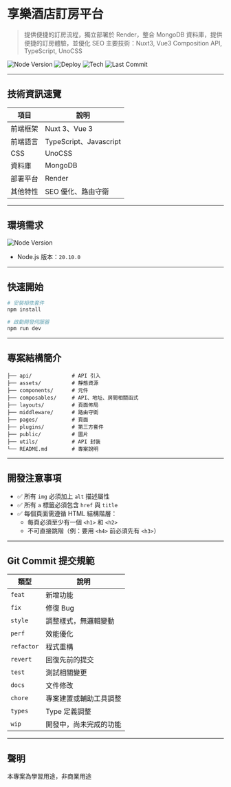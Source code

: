 # 享樂酒店訂房平台
> 提供便捷的訂房流程，獨立部署於 Render，整合 MongoDB 資料庫，提供便捷的訂房體驗，並優化 SEO
> 主要技術：Nuxt3, Vue3 Composition API, TypeScript, UnoCSS

![Node Version](https://img.shields.io/badge/node-20.10.0-blue)
![Deploy](https://img.shields.io/badge/deploy-Render-brightgreen)
![Tech](https://img.shields.io/badge/nuxt3-v3.x-42b883)
![Last Commit](https://img.shields.io/github/last-commit/PinyiW0/hotelBookingWeb)

---

## 技術資訊速覽

| 項目       | 說明                            |
|------------|-------------------------------|
| 前端框架    | Nuxt 3、Vue 3                   |
| 前端語言    | TypeScript、Javascript         |
| CSS        | UnoCSS                        |
| 資料庫      | MongoDB                       |
| 部署平台    | Render                        |
| 其他特性    | SEO 優化、路由守衛 |

---

## 環境需求
![Node Version](https://img.shields.io/badge/node-20.10.0-blue)

- Node.js 版本：`20.10.0`

---

## 快速開始

```bash
# 安裝相依套件
npm install

# 啟動開發伺服器
npm run dev
```

---

## 專案結構簡介

```
├── api/             # API 引入
├── assets/          # 靜態資源
├── components/      # 元件
├── composables/     # API、地址、房間相關函式
├── layouts/         # 頁面佈局
├── middleware/      # 路由守衛
├── pages/           # 頁面
├── plugins/         # 第三方套件
├── public/          # 圖片
├── utils/           # API 封裝
└── README.md        # 專案說明
```

---

## 開發注意事項

- ✅ 所有 `img` 必須加上 `alt` 描述屬性
- ✅ 所有 `a` 標籤必須包含 `href` 與 `title`
- ✅ 每個頁面需遵循 HTML 結構階層：
  - 每頁必須至少有一個 `<h1>` 和 `<h2>`
  - 不可直接跳階（例：要用 `<h4>` 前必須先有 `<h3>`）

---

## Git Commit 提交規範
| 類型     | 說明               |
|----------|--------------------|
| `feat`   | 新增功能           |
| `fix`    | 修復 Bug           |
| `style`  | 調整樣式，無邏輯變動 |
| `perf`   | 效能優化           |
| `refactor` | 程式重構         |
| `revert` | 回復先前的提交     |
| `test`   | 測試相關變更       |
| `docs`   | 文件修改           |
| `chore`  | 專案建置或輔助工具調整 |
| `types`  | Type 定義調整      |
| `wip`    | 開發中，尚未完成的功能 |

---

## 聲明
本專案為學習用途，非商業用途